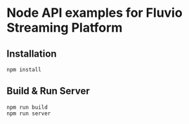 # Node API examples for Fluvio Streaming Platform

## Installation

```
npm install
```

## Build & Run Server

```
npm run build
npm run server
```